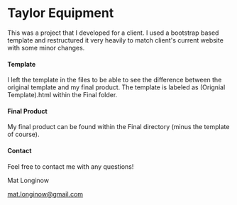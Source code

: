 # Taylor Equipment

This was a project that I developed for a client. I used a bootstrap based template and restructured it very heavily to match client's current website with some minor changes.


#### Template

I left the template in the files to be able to see the difference between the original template and my final product. The template is labeled as (Orignial Template).html within the Final folder.

#### Final Product

My final product can be found within the Final directory (minus the template of course).

#### Contact

Feel free to contact me with any questions!

Mat Longinow

mat.longinow@gmail.com